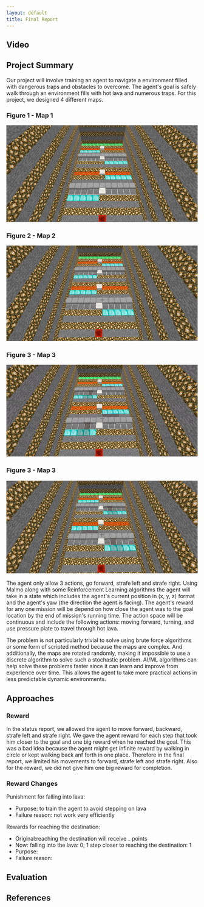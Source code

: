 ```yaml
---
layout: default
title: Final Report
---
```


## Video
 
## Project Summary
Our project will involve training an agent to navigate a environment filled with dangerous traps and obstacles to overcome. The agent's goal is safely walk through an environment fills with hot lava and numerous traps. For this project, we designed 4 different maps.

### Figure 1 - Map 1
![](map1.png)

### Figure 2 - Map 2
![](map2.png)

### Figure 3 - Map 3
![](map3.png)

### Figure 3 - Map 3
![](map4.png)

The agent only allow 3 actions, go forward, strafe left and strafe right. Using Malmo along with some Reinforcement Learning algorithms the agent will take in a state which includes the agent's current position in (x, y, z) format and the agent's yaw (the direction the agent is facing). The agent's reward for any one mission will be depend on how close the agent was to the goal location by the end of mission's running time. The action space will be continuous and include the following actions: moving forward, turning, and use pressure plate to travel through hot lava.

The problem is not particularly trivial to solve using brute force algorithms or some form of scripted method because the maps are complex. And additionally, the maps are rotated randomly, making it impossible to use a discrete algorithm to solve such a stochastic problem. AI/ML algorithms can help solve these problems faster since it can learn and improve from experience over time. This allows the agent to take more practical actions in less predictable dynamic environments.

## Approaches
### Reward
In the status report, we allowed the agent to move forward, backward, strafe left and strafe right. We gave the agent reward for each step that took him closer to the goal and one big reward when he reached the goal. This was a bad idea because the agent might get infinite reward by walking in circle or kept walking back anf forth in one place. Therefore in the final report, we limited his movements to forward, strafe left and strafe right. Also for the reward, we did not give him one big reward for completion.

### Reward Changes
Punishment for falling into lava:
- Purpose: to train the agent to avoid stepping on lava
- Failure reason: not work very efficiently

Rewards for reaching the destination:
- Original:reaching the destination will receive _ points
- Now: falling into the lava: 0; 1 step closer to reaching the destination: 1
- Purpose: 
- Failure reason:


## Evaluation

## References
